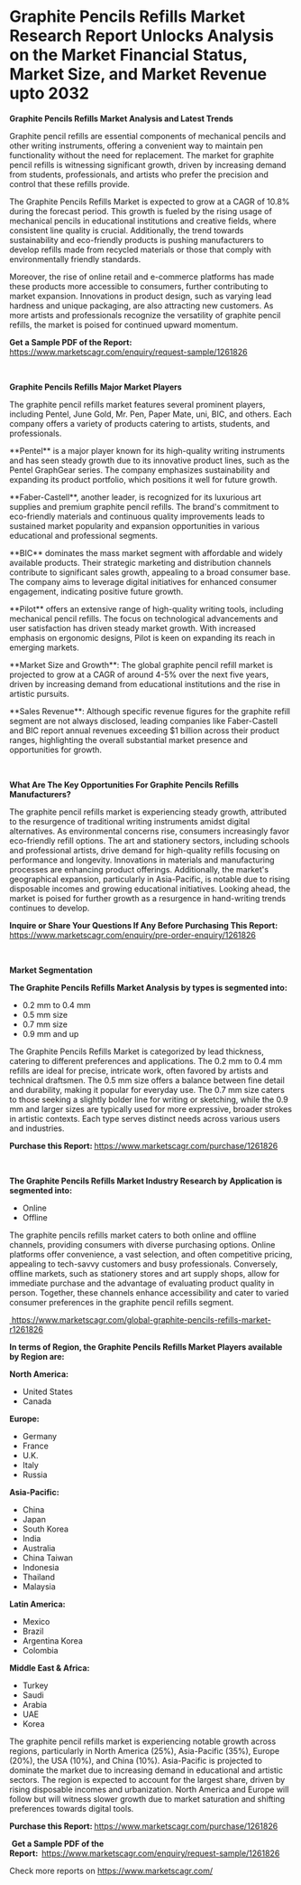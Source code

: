 <p><h1>Graphite Pencils Refills Market Research Report Unlocks Analysis on the Market Financial Status, Market Size, and Market Revenue upto 2032</h1></p><p><strong>Graphite Pencils Refills Market Analysis and Latest Trends</strong></p>
<p><p>Graphite pencil refills are essential components of mechanical pencils and other writing instruments, offering a convenient way to maintain pen functionality without the need for replacement. The market for graphite pencil refills is witnessing significant growth, driven by increasing demand from students, professionals, and artists who prefer the precision and control that these refills provide.</p><p>The Graphite Pencils Refills Market is expected to grow at a CAGR of 10.8% during the forecast period. This growth is fueled by the rising usage of mechanical pencils in educational institutions and creative fields, where consistent line quality is crucial. Additionally, the trend towards sustainability and eco-friendly products is pushing manufacturers to develop refills made from recycled materials or those that comply with environmentally friendly standards.</p><p>Moreover, the rise of online retail and e-commerce platforms has made these products more accessible to consumers, further contributing to market expansion. Innovations in product design, such as varying lead hardness and unique packaging, are also attracting new customers. As more artists and professionals recognize the versatility of graphite pencil refills, the market is poised for continued upward momentum.</p></p>
<p><strong>Get a Sample PDF of the Report:&nbsp;</strong> <a href="https://www.marketscagr.com/enquiry/request-sample/1261826?utm_campaign=2316&utm_medium=2&utm_source=Github&utm_content=ia&utm_term=09022025&utm_id=graphite-pencils-refills">https://www.marketscagr.com/enquiry/request-sample/1261826</a></p>
<p>&nbsp;</p>
<p><strong>Graphite Pencils Refills Major Market Players</strong></p>
<p><p>The graphite pencil refills market features several prominent players, including Pentel, June Gold, Mr. Pen, Paper Mate, uni, BIC, and others. Each company offers a variety of products catering to artists, students, and professionals.</p><p>**Pentel** is a major player known for its high-quality writing instruments and has seen steady growth due to its innovative product lines, such as the Pentel GraphGear series. The company emphasizes sustainability and expanding its product portfolio, which positions it well for future growth.</p><p>**Faber-Castell**, another leader, is recognized for its luxurious art supplies and premium graphite pencil refills. The brand's commitment to eco-friendly materials and continuous quality improvements leads to sustained market popularity and expansion opportunities in various educational and professional segments.</p><p>**BIC** dominates the mass market segment with affordable and widely available products. Their strategic marketing and distribution channels contribute to significant sales growth, appealing to a broad consumer base. The company aims to leverage digital initiatives for enhanced consumer engagement, indicating positive future growth.</p><p>**Pilot** offers an extensive range of high-quality writing tools, including mechanical pencil refills. The focus on technological advancements and user satisfaction has driven steady market growth. With increased emphasis on ergonomic designs, Pilot is keen on expanding its reach in emerging markets.</p><p>**Market Size and Growth**: The global graphite pencil refill market is projected to grow at a CAGR of around 4-5% over the next five years, driven by increasing demand from educational institutions and the rise in artistic pursuits.</p><p>**Sales Revenue**: Although specific revenue figures for the graphite refill segment are not always disclosed, leading companies like Faber-Castell and BIC report annual revenues exceeding $1 billion across their product ranges, highlighting the overall substantial market presence and opportunities for growth.</p></p>
<p>&nbsp;</p>
<p><strong>What Are The Key Opportunities For Graphite Pencils Refills Manufacturers?</strong></p>
<p><p>The graphite pencil refills market is experiencing steady growth, attributed to the resurgence of traditional writing instruments amidst digital alternatives. As environmental concerns rise, consumers increasingly favor eco-friendly refill options. The art and stationery sectors, including schools and professional artists, drive demand for high-quality refills focusing on performance and longevity. Innovations in materials and manufacturing processes are enhancing product offerings. Additionally, the market's geographical expansion, particularly in Asia-Pacific, is notable due to rising disposable incomes and growing educational initiatives. Looking ahead, the market is poised for further growth as a resurgence in hand-writing trends continues to develop.</p></p>
<p><strong>Inquire or Share Your Questions If Any Before Purchasing This Report:</strong> <a href="https://www.marketscagr.com/enquiry/pre-order-enquiry/1261826?utm_campaign=2316&utm_medium=2&utm_source=Github&utm_content=ia&utm_term=09022025&utm_id=graphite-pencils-refills">https://www.marketscagr.com/enquiry/pre-order-enquiry/1261826</a></p>
<p>&nbsp;</p>
<p><strong>Market Segmentation</strong></p>
<p><strong>The Graphite Pencils Refills Market Analysis by types is segmented into:</strong></p>
<p><ul><li>0.2 mm to 0.4 mm</li><li>0.5 mm size</li><li>0.7 mm size</li><li>0.9 mm and up</li></ul></p>
<p><p>The Graphite Pencils Refills Market is categorized by lead thickness, catering to different preferences and applications. The 0.2 mm to 0.4 mm refills are ideal for precise, intricate work, often favored by artists and technical draftsmen. The 0.5 mm size offers a balance between fine detail and durability, making it popular for everyday use. The 0.7 mm size caters to those seeking a slightly bolder line for writing or sketching, while the 0.9 mm and larger sizes are typically used for more expressive, broader strokes in artistic contexts. Each type serves distinct needs across various users and industries.</p></p>
<p><strong>Purchase this Report:&nbsp;</strong><a href="https://www.marketscagr.com/purchase/1261826?utm_campaign=2316&utm_medium=2&utm_source=Github&utm_content=ia&utm_term=09022025&utm_id=graphite-pencils-refills">https://www.marketscagr.com/purchase/1261826</a></p>
<p>&nbsp;</p>
<p><strong>The Graphite Pencils Refills Market Industry Research by Application is segmented into:</strong></p>
<p><ul><li>Online</li><li>Offline</li></ul></p>
<p><p>The graphite pencils refills market caters to both online and offline channels, providing consumers with diverse purchasing options. Online platforms offer convenience, a vast selection, and often competitive pricing, appealing to tech-savvy customers and busy professionals. Conversely, offline markets, such as stationery stores and art supply shops, allow for immediate purchase and the advantage of evaluating product quality in person. Together, these channels enhance accessibility and cater to varied consumer preferences in the graphite pencil refills segment.</p></p>
<p><a href="https://www.marketscagr.com/global-graphite-pencils-refills-market-r1261826?utm_campaign=2316&utm_medium=2&utm_source=Github&utm_content=ia&utm_term=09022025&utm_id=graphite-pencils-refills">&nbsp;https://www.marketscagr.com/global-graphite-pencils-refills-market-r1261826</a></p>
<p><strong>In terms of Region, the Graphite Pencils Refills Market Players available by Region are:</strong></p>
<p>
    <p> <strong> North America: </strong>
        <ul>
            <li>United States</li>
            <li>Canada</li>
        </ul>
        </p> 
    <p> <strong> Europe: </strong>
        <ul>
            <li>Germany</li>
            <li>France</li>
            <li>U.K.</li>
            <li>Italy</li>
            <li>Russia</li>
        </ul>
        </p> 
    <p> <strong> Asia-Pacific: </strong>
        <ul>
            <li>China</li>
            <li>Japan</li>
            <li>South Korea</li>
            <li>India</li>
            <li>Australia</li>
            <li>China Taiwan</li>
            <li>Indonesia</li>
            <li>Thailand</li>
            <li>Malaysia</li>
        </ul>
        </p> 
    <p> <strong> Latin America: </strong>
        <ul>
            <li>Mexico</li>
            <li>Brazil</li>
            <li>Argentina Korea</li>
            <li>Colombia</li>
        </ul>
        </p> 
    <p> <strong> Middle East & Africa: </strong>
        <ul>
            <li>Turkey</li>
            <li>Saudi</li>
            <li>Arabia</li>
            <li>UAE</li>
            <li>Korea</li>
        </ul>
    </p>
    </p>
<p><p>The graphite pencil refills market is experiencing notable growth across regions, particularly in North America (25%), Asia-Pacific (35%), Europe (20%), the USA (10%), and China (10%). Asia-Pacific is projected to dominate the market due to increasing demand in educational and artistic sectors. The region is expected to account for the largest share, driven by rising disposable incomes and urbanization. North America and Europe will follow but will witness slower growth due to market saturation and shifting preferences towards digital tools.</p></p>
<p><strong>Purchase this Report: </strong><a href="https://www.marketscagr.com/purchase/1261826?utm_campaign=2316&utm_medium=2&utm_source=Github&utm_content=ia&utm_term=09022025&utm_id=graphite-pencils-refills">https://www.marketscagr.com/purchase/1261826</a></p>
<p>&nbsp;<strong>Get a Sample PDF of the Report:&nbsp;&nbsp;</strong><a href="https://www.marketscagr.com/enquiry/request-sample/1261826?utm_campaign=2316&utm_medium=2&utm_source=Github&utm_content=ia&utm_term=09022025&utm_id=graphite-pencils-refills">https://www.marketscagr.com/enquiry/request-sample/1261826</a></p>
<p><strong></strong></p>
<p>Check more reports on <a href="https://www.marketscagr.com/?utm_campaign=2316&utm_medium=2&utm_source=Github&utm_content=ia&utm_term=09022025&utm_id=graphite-pencils-refills">https://www.marketscagr.com/</a></p>
